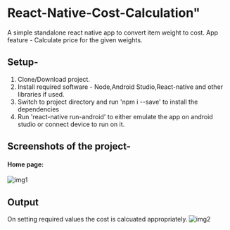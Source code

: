 # React-Native-Cost-Calculation"
A simple standalone react native app to convert item weight to cost.
App feature - Calculate price for the given weights.
## Setup-
1. Clone/Download project.
2. Install required software - Node,Android Studio,React-native and other libraries if used.
3. Switch to project directory and run 'npm i --save' to install the dependencies
4. Run 'react-native run-android' to either emulate the app on android studio or connect device to run on it.

## Screenshots of the project-
#### Home page:
![img1](https://user-images.githubusercontent.com/18024758/51800391-17003e80-2254-11e9-94c6-7a94778224ca.jpeg)

## Output
On setting required values the cost is calcuated appropriately.
![img2](https://user-images.githubusercontent.com/18024758/51800412-4f078180-2254-11e9-8538-2b76ef47e14e.jpeg)
